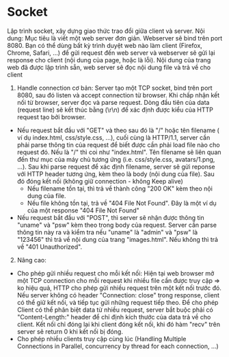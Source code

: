 # Socket
Lập trình socket, xây dựng giao thức trao đổi giữa client và server.
Nội dung:
Mục tiêu là viết một web server đơn giản. Webserver sẽ bind trên port 8080. Bạn có thể dùng bất kỳ trình duyệt web nào làm client (Firefox, Chrome, Safari, ...) để gửi request đến web server và webserver sẽ gửi lại response cho client (nội dung của page, hoặc là lỗi). Nội dung của trang web đã được lập trình sẵn, web server sẽ đọc nội dung file và trả về cho client

1. Handle connection cơ bản:
Server tạo một TCP socket, bind trên port 8080, sau đó listen và accept connection từ browser. Khi chấp nhận kết nối từ browser, server đọc và parse request. Dòng đầu tiên của data (request line) sẽ kết thúc bằng (\r\n) để xác định được kiểu của HTTP request tạo bởi browser.
- Nếu request bắt đầu với "GET" và theo sau đó là "/" hoặc tên filename ( ví dụ index.html, css/style.css, ...), cuối cùng là HTTP/1.1, server cần phải parse thông tin của request để biết được cần phải load file nào cho request đó. Nếu là "/" thì coi như "index.html". Tên filename sẽ liên quan đến thư mục của máy chủ tương ứng (i.e. css/style.css, avatars/1.png, ...). Sau khi parse request để xác định filename, server sẽ gửi reponse với HTTP header tương ứng, kèm theo là body (nội dung của file). Sau đó đóng kết nối (không giữ connection - không Keep alive)
  - Nếu filename tồn tại, thì trả về thành công "200 OK" kèm theo nội dung của file.
  - Nếu file không tồn tại, trả về "404 File Not Found". Đây là một ví dụ của một response "404 File Not Found"
- Nếu request bắt đầu với "POST", thì server sẽ nhận được thông tin "uname" và "psw" kèm theo trong body của request. Server cần parse thông tin này ra và kiểm tra nếu "uname" là "admin" và "psw" là "123456" thì trả về nội dung của trang "images.html". Nếu không thì trả về "401 Unauthorized". 
2. Nâng cao: 
- Cho phép gửi nhiều request cho mỗi kết nối: Hiện tại web browser mở một TCP connection cho mỗi request khi nhiều file cần được truy cập => ko hiệu quả, HTTP cho phép gửi nhiều request trên một kết nối trước đó. Nếu server không có header "Connection: close" trong response, client có thể giữ kết nối, và tiếp tục gửi những request tiếp theo. Để cho phép Client có thể phân biệt data từ nhiều request, server bắt buộc phải có "Content-Length:" header để chỉ định kích thước của data trả về cho client. Kết nối chỉ đóng lại khi client đóng kết nối, khi đó hàm "recv" trên server sẽ return 0 khi kết nối bị đóng.
- Cho phép nhiều clients truy cập cùng lúc (Handling Multiple Connections in Parallel, concurrency by thread for each connection, ...)
